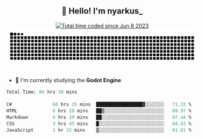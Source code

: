 <h2 align="center">👋 Hello! I'm nyarkus_</h2>
<p align="center">
  <a href="https://wakatime.com/@8f9aa332-6725-4e00-a5d9-b2317a4b74a6">
    <img src="https://wakatime.com/badge/user/8f9aa332-6725-4e00-a5d9-b2317a4b74a6.svg" alt="Total time coded since Jun 8 2023" />
  </a>
  <br>
  <img src = "https://github.com/nyarkus/nyarkus/blob/output/github-snake-dark.svg">
</p>

<!--- - 🔭 I’m currently working at [Eternal Beta](https://github.com/Kacianoki/Eternal-Beta) -->
<!--- 💬 Ask me about **nothing :<**-->
- 🌱 I'm currently studying the **Godot Engine**

<!--START_SECTION:waka-->

```fs
Total Time: 84 hrs 38 mins

C#               60 hrs 35 mins  █████████████████▓░░░░░░░   71.33 %
HTML             8 hrs 28 mins   ██▒░░░░░░░░░░░░░░░░░░░░░░   09.97 %
Markdown         6 hrs 19 mins   ██░░░░░░░░░░░░░░░░░░░░░░░   07.44 %
CSS              3 hrs 45 mins   █░░░░░░░░░░░░░░░░░░░░░░░░   04.43 %
JavaScript       1 hr 32 mins    ▒░░░░░░░░░░░░░░░░░░░░░░░░   01.81 %
```

<!--END_SECTION:waka-->
